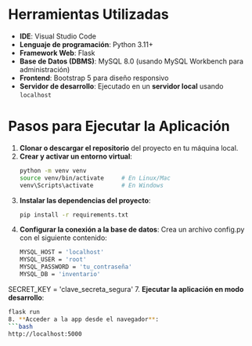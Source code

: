 # Herramientas Utilizadas
- **IDE**: Visual Studio Code
- **Lenguaje de programación**: Python 3.11+
- **Framework Web**: Flask
- **Base de Datos (DBMS)**: MySQL 8.0 (usando MySQL Workbench para administración)
- **Frontend**: Bootstrap 5 para diseño responsivo
- **Servidor de desarrollo**: Ejecutado en un **servidor local** usando `localhost`

# Pasos para Ejecutar la Aplicación
1. **Clonar o descargar el repositorio** del proyecto en tu máquina local.
2. **Crear y activar un entorno virtual**:
   ```bash
   python -m venv venv
   source venv/bin/activate     # En Linux/Mac
   venv\Scripts\activate        # En Windows
3. **Instalar las dependencias del proyecto**:
   ```bash
   pip install -r requirements.txt
5. **Configurar la conexión a la base de datos**: Crea un archivo config.py con el siguiente contenido:
   ```bash
   MYSQL_HOST = 'localhost'
   MYSQL_USER = 'root'
   MYSQL_PASSWORD = 'tu_contraseña'
   MYSQL_DB = 'inventario'
  SECRET_KEY = 'clave_secreta_segura'
7. **Ejecutar la aplicación en modo desarrollo**:
   ```bash
   flask run
8. **Acceder a la app desde el navegador**:
   ```bash
   http://localhost:5000





